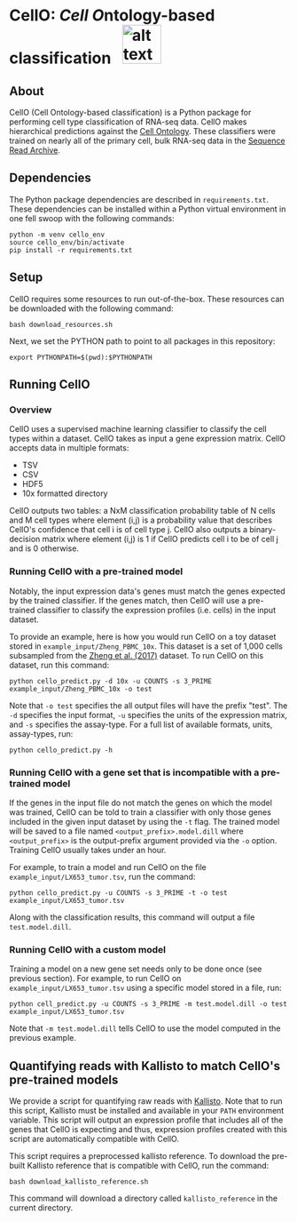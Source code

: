# CellO: *Cell O*ntology-based classification &nbsp; <img src="https://raw.githubusercontent.com/deweylab/CellO/master/cello.png" alt="alt text" width="70px" height="70px">

## About

CellO (Cell Ontology-based classification) is a Python package for performing cell type classification of RNA-seq data. CellO makes hierarchical predictions against the [Cell Ontology](http://www.obofoundry.org/ontology/cl.html). These classifiers were trained on nearly all of the primary cell, bulk RNA-seq data in the [Sequence Read Archive](https://www.ncbi.nlm.nih.gov/sra). 

## Dependencies

The Python package dependencies are described in ``requirements.txt``. These dependencies can be installed within a Python virtual environment in one fell swoop with the following commands:

```
python -m venv cello_env 
source cello_env/bin/activate
pip install -r requirements.txt  
``` 

## Setup 

CellO requires some resources to run out-of-the-box. These resources can be downloaded with the following command:

``bash download_resources.sh``

Next, we set the PYTHON path to point to all packages in this repository:

``export PYTHONPATH=$(pwd):$PYTHONPATH``

## Running CellO

### Overview

CellO uses a supervised machine learning classifier to classify the cell types within a dataset. CellO takes as input a gene expression matrix. CellO accepts data in multiple formats:
* TSV
* CSV
* HDF5
* 10x formatted directory 

CellO outputs two tables: a NxM classification probability table of N cells and M cell types where element (i,j) is a probability value that describes CellO's confidence that cell i is of cell type j.  CellO also outputs a binary-decision matrix where element (i,j) is 1 if CellO predicts cell i to be of cell j and is 0 otherwise.

### Running CellO with a pre-trained model

Notably, the input expression data's genes must match the genes expected by the trained classifier.  If the genes match, then CellO will use a pre-trained classifier to classify the expression profiles (i.e. cells) in the input dataset. 

To provide an example, here is how you would run CellO on a toy dataset stored in ``example_input/Zheng_PBMC_10x``. This dataset is a set of 1,000 cells subsampled from the [Zheng et al. (2017)](https://www.nature.com/articles/ncomms14049) dataset.  To run CellO on this dataset, run this command:

``python cello_predict.py -d 10x -u COUNTS -s 3_PRIME example_input/Zheng_PBMC_10x -o test``

Note that ``-o test`` specifies the all output files will have the prefix "test". The ``-d`` specifies the input format, ``-u`` specifies the units of the expression matrix, and ``-s`` specifies the assay-type.  For a full list of available formats, units, assay-types, run:

``python cello_predict.py -h``


### Running CellO with a gene set that is incompatible with a pre-trained model

If the genes in the input file do not match the genes on which the model was trained, CellO can be told to train a classifier with only those genes included in the given input dataset by using the ``-t`` flag.  The trained model will be saved to a file named ``<output_prefix>.model.dill`` where ``<output_prefix>`` is the output-prefix argument provided via the ``-o`` option.  Training CellO usually takes under an hour. 

For example, to train a model and run CellO on the file ``example_input/LX653_tumor.tsv``, run the command:

``python cello_predict.py -u COUNTS -s 3_PRIME -t -o test example_input/LX653_tumor.tsv``

Along with the classification results, this command will output a file ``test.model.dill``.

### Running CellO with a custom model

Training a model on a new gene set needs only to be done once (see previous section). For example, to run CellO on ``example_input/LX653_tumor.tsv`` using a specific model stored in a file, run:

``python cell_predict.py -u COUNTS -s 3_PRIME -m test.model.dill -o test example_input/LX653_tumor.tsv``

Note that ``-m test.model.dill`` tells CellO to use the model computed in the previous example.

## Quantifying reads with Kallisto to match CellO's pre-trained models

We provide a script for quantifying raw reads with [Kallisto](https://pachterlab.github.io/kallisto/). Note that to run this script, Kallisto must be installed and available in your ``PATH`` environment variable.  This script will output an expression profile that includes all of the genes that CellO is expecting and thus, expression profiles created with this script are automatically compatible with CellO.

This script requires a preprocessed kallisto reference.  To download the pre-built Kallisto reference that is compatible with CellO, run the command:

``bash download_kallisto_reference.sh``

This command will download a directory called ``kallisto_reference`` in the current directory.
